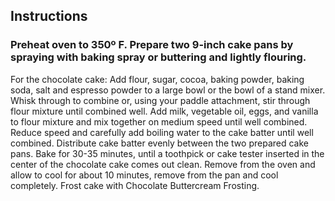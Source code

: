 ## Instructions

### Preheat oven to 350º F. Prepare two 9-inch cake pans by spraying with baking spray or buttering and lightly flouring.

For the chocolate cake:
Add flour, sugar, cocoa, baking powder, baking soda, salt and espresso powder to a large bowl or the bowl of a stand mixer. Whisk through to combine or, using your paddle attachment, stir through flour mixture until combined well.
Add milk, vegetable oil, eggs, and vanilla to flour mixture and mix together on medium speed until well combined. Reduce speed and carefully add boiling water to the cake batter until well combined.
Distribute cake batter evenly between the two prepared cake pans. Bake for 30-35 minutes, until a toothpick or cake tester inserted in the center of the chocolate cake comes out clean.
Remove from the oven and allow to cool for about 10 minutes, remove from the pan and cool completely.
Frost cake with Chocolate Buttercream Frosting.